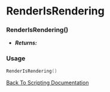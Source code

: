 # RenderIsRendering

### RenderIsRendering()
- ***Returns:*** 

### Usage

```Lua
RenderIsRendering()
```


[Back To Scripting Documentation](../README.md)
